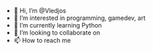 - 👋 Hi, I’m @Vledjos
- 👀 I’m interested in programming, gamedev, art
- 🌱 I’m currently learning Python
- 💞️ I’m looking to collaborate on <Text>
- 📫 How to reach me <Text>

